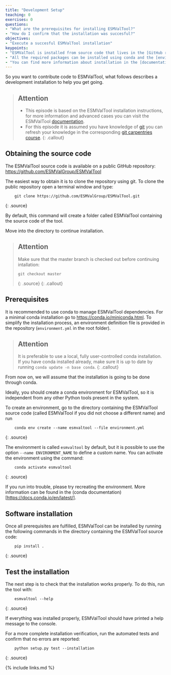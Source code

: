 ```yaml
---
title: "Development Setup"
teaching: 0
exercises: 0
questions:
- "What are the prerequisites for installing ESMValTool?"
- "How do I confirm that the installation was succesful?"
objectives:
- "Execute a succesful ESMValTool installation"
keypoints:
- "ESMValTool is installed from source code that lives in the [GitHub repository](https://github.com/ESMValGroup/ESMValTool)"
- "All the required packages can be installed using conda and the [environment.yml file](https://github.com/ESMValGroup/ESMValTool/blob/master/environment.yml)"
- "You can find more information about installation in the [documentation](https://esmvaltool.readthedocs.io/en/latest/getting_started/install.html)"
---
```


So you want to contribute code to ESMValTool, what follows describes a development installation to help you get going.

> ## Attention
>
> -   This episode is based on the ESMValTool installation instructions, for more information and advanced cases you can visit the  ESMValTool [documentation](https://esmvaltool.readthedocs.io/en/latest/getting_started/install.html). 
> -   For this episode it is assumed you have knowledge of [git](https://git-scm.com/) you can refresh your knowledge in the corresponding [git carpentries course](http://swcarpentry.github.io/git-novice/). 
{: .callout}

## Obtaining the source code

The ESMValTool source code is available on a public GitHub repository:
https://github.com/ESMValGroup/ESMValTool

The easiest way to obtain it is to clone the repository using git. 
To clone the public repository open a terminal window and type:

~~~
    git clone https://github.com/ESMValGroup/ESMValTool.git
~~~
{: .source}

By default, this command will create a folder called ESMValTool containing the
source code of the tool. 

Move into the directory to continue installation. 

> ## Attention
> 
> Make sure that the master branch is checked out before continuing intallation:
> ~~~
> git checkout master
> ~~~ 
> {: .source}
{: .callout}

## Prerequisites

It is recommended to use conda to manage ESMValTool dependencies.
For a minimal conda installation go to https://conda.io/miniconda.html. To
simplify the installation process, an environment definition file is provided
in the repository (``environment.yml`` in the root folder).

> ## Attention
> It is preferable to use a local, fully user-controlled conda installation.
> If you have conda installed already, make sure it is up to date by running ``conda update -n base conda``.
{: .callout}

From now on, we will assume that the installation is going to be done through
conda.

Ideally, you should create a conda environment for ESMValTool, so it is
independent from any other Python tools present in the system.

To create an environment, go to the directory containing the ESMValTool source
code (called ESMValTool if you did not choose a different name) and run

~~~
    conda env create --name esmvaltool --file environment.yml
~~~
{: .source}

The environment is called ``esmvaltool`` by default, but it is possible to use
the option ``--name ENVIRONMENT_NAME`` to define a custom name. You can activate
the environment using the command:

~~~
    conda activate esmvaltool
~~~
{: .source}

If you run into trouble, please try recreating the environment. More information can be found in the (conda documentation)[https://docs.conda.io/en/latest/].


## Software installation

Once all prerequisites are fulfilled, ESMValTool can be installed by running
the following commands in the directory containing the ESMValTool source code:

~~~
    pip install .
~~~
{: .source}

## Test the installation

The next step is to check that the installation works properly.
To do this, run the tool with:

~~~
    esmvaltool --help
~~~
{: .source}

If everything was installed properly, ESMValTool should have printed a
help message to the console.

For a more complete installation verification, run the automated tests and
confirm that no errors are reported:

~~~
    python setup.py test --installation
~~~
{: .source}

{% include links.md %}

